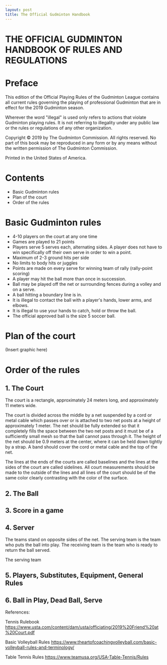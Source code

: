 ```yaml
---
layout: post
title: The Official Gudminton Handbook
---
```


# THE OFFICIAL GUDMINTON HANDBOOK OF RULES AND REGULATIONS

# Preface
This edition of the Official Playing Rules of the Gudminton League contains all current rules governing the playing of professional Gudminton that are in effect for the 2019 Gudminton season. 

Wherever the word "illegal" is used only refers to actions that violate Gudminton playing rules. It is not referring to illegality under any public law or the rules or regulations of any other organization.

Copyright © 2019 by The Gudminton Commission. All rights reserved. No part of this book may be reproduced in any form or by any means without the written permission of The Gudminton Commission.

Printed in the United States of America.

# Contents
- Basic Gudminton rules
- Plan of the court
- Order of the rules

# Basic Gudminton rules

- 4-10 players on the court at any one time
- Games are played to 21 points
- Players serve 5 serves each, alternating sides. A player does not have to win specifically off their own serve in order to win a point.
- Maximum of 2-3 ground hits per side
- No limits to body hits or juggles
- Points are made on every serve for winning team of rally (rally-point scoring)
- A player may hit the ball more than once in succession.
- Ball may be played off the net or surrounding fences during a volley and on a serve.
- A ball hitting a boundary line is in.
- It is illegal to contact the ball with a player's hands, lower arms, and elbows.
- It is illegal to use your hands to catch, hold or throw the ball.
- The official approved ball is the size 5 soccer ball.


# Plan of the court

(Insert graphic here)

# Order of the rules

## 1. The Court

The court is a rectangle, approximately 24 meters long, and approximately 11 meters wide.  

The court is divided across the middle by a net suspended by a cord or metal cable which passes over or is attached to two net posts at a height of approximately 1 meter. The net should be fully extended so that it completely fills the space between the two net posts and it must be of a sufficiently small mesh so that the ball cannot pass through it. The height of the net should be 0.9 meters at the center, where it can be held down tightly by a strap. A band should cover the cord or metal cable and the top of the net. 

The lines at the ends of the courts are called baselines and the lines at the sides of the court are called sidelines. All court measurements should be made to the outside of the lines and all lines of the court should be of the same color clearly contrasting with the color of the surface.

## 2. The Ball

## 3. Score in a game

## 4. Server

The teams stand on opposite sides of the net. The serving team is the team who puts the ball into play. The receiving team is the team who is ready to return the ball served.

The serving team 

## 5. Players, Substitutes, Equipment, General Rules

## 6. Ball in Play, Dead Ball, Serve

References:

Tennis Rulebook
https://www.usta.com/content/dam/usta/officiating/2019%20Friend%20at%20Court.pdf

Basic Volleyball Rules
https://www.theartofcoachingvolleyball.com/basic-volleyball-rules-and-terminology/

Table Tennis Rules
https://www.teamusa.org/USA-Table-Tennis/Rules